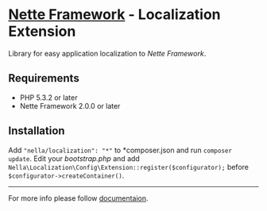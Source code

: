[Nette Framework](http://nette.org) - Localization Extension
============================================================

Library for easy application localization to _Nette Framework_.

Requirements
------------

- PHP 5.3.2 or later
- Nette Framework 2.0.0 or later


Installation
------------

Add `"nella/localization": "*"` to *composer.json and run `composer update`.
Edit your *bootstrap.php* and add `Nella\Localization\Config\Extension::register($configurator);`
before `$configurator->createContainer()`.


-----

For more info please follow [documentaion](http://doc.nellafw.org/en/localization).
